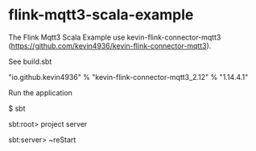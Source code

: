 # flink-mqtt3-scala-example

The Flink Mqtt3 Scala Example use kevin-flink-connector-mqtt3 (https://github.com/kevin4936/kevin-flink-connector-mqtt3).

See build.sbt

"io.github.kevin4936" % "kevin-flink-connector-mqtt3_2.12" % "1.14.4.1"

Run the application

$ sbt

sbt:root> project server

sbt:server> ~reStart







